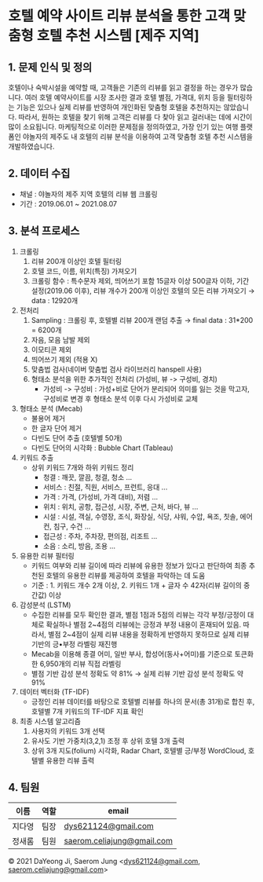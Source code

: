 # 호텔 예약 사이트 리뷰 분석을 통한 고객 맞춤형 호텔 추천 시스템 [제주 지역]

## 1. 문제 인식 및 정의
호텔이나 숙박시설을 예약할 때, 고객들은 기존의 리뷰를 읽고 결정을 하는 경우가 많습니다. 여러 호텔 예약사이트를 시장 조사한 결과 호텔 별점, 가격대, 위치 등을 필터링하는 기능은 있으나 실제 리뷰를 반영하여 개인화된 맞춤형 호텔을 추천하지는 않았습니다. 따라서, 원하는 호텔을 찾기 위해 고객은 리뷰를 다 찾아 읽고 걸러내는 데에 시간이 많이 소요됩니다. 마케팅적으로 이러한 문제점을 정의하였고, 가장 인기 있는 여행 플랫폼인 야놀자의 제주도 내 호텔의 리뷰 분석을 이용하여 고객 맞춤형 호텔 추천 시스템을 개발하였습니다.


## 2. 데이터 수집
- 채널 : 야놀자의 제주 지역 호텔의 리뷰 웹 크롤링
- 기간 : 2019.06.01 ~ 2021.08.07

## 3. 분석 프로세스
1. 크롤링
    1. 리뷰 200개 이상인 호텔 필터링
    2. 호텔 코드, 이름, 위치(특징) 가져오기
    3. 크롤링 함수 : 특수문자 제외, 띄어쓰기 포함 15글자 이상 500글자 이하, 기간 설정(2019.06 이후), 리뷰 개수가 200개 이상인 호텔의 모든 리뷰 가져오기 → data : 12920개
2. 전처리
    1. Sampling : 크롤링 후, 호텔별 리뷰 200개 랜덤 추출 → final data : 31*200 = 6200개
    2. 자음, 모음 남발 제외
    3. 이모티콘 제외
    4. 띄어쓰기 제외 (적용 X)
    5. 맞춤법 검사(네이버 맞춤법 검사 라이브러리 hanspell 사용)
    6. 형태소 분석을 위한 추가적인 전처리 (가성비, 뷰 -> 구성비, 경치) <br>
        * 가성비 -> 구성비 : 가성+비로 단어가 분리되어 의미를 잃는 것을 막고자, 구성비로 변경 후 형태소 분석 이후 다시 가성비로 교체
3. 형태소 분석 (Mecab)
    - 불용어 제거
    - 한 글자 단어 제거
    - 다빈도 단어 추출 (호텔별 50개)
    - 다빈도 단어의 시각화 : Bubble Chart (Tableau)
4. 키워드 추출 <br>
    - 상위 키워드 7개와 하위 키워드 정리
        - 청결 : 깨끗, 깔끔, 청결, 청소 ...
        - 서비스 : 친절, 직원, 서비스, 프런트, 응대 ...
        - 가격 : 가격, (가성비, 가격 대비), 저렴 ...
        - 위치 : 위치, 공항, 접근성, 시장, 주변, 근처, 바다, 뷰 ...
        - 시설 : 시설, 객실, 수영장, 조식, 화장실, 식당, 샤워, 수압, 욕조, 칫솔, 에어컨, 침구, 수건 ...
        - 접근성 : 주차, 주차장, 편의점, 리조트 ...
        - 소음 : 소리, 방음, 조용 ...
5. 유용한 리뷰 필터링
    - 키워드 여부와 리뷰 길이에 따라 리뷰에 유용한 정보가 있다고 판단하여 최종 추천된 호텔의 유용한 리뷰를 제공하여 호텔을 파악하는 데 도움
    - 기준 : 1. 키워드 개수 2개 이상, 2. 키워드 1개 + 글자 수 42자(리뷰 길이의 중간값) 이상
6. 감성분석 (LSTM)
    - 수집한 리뷰를 모두 확인한 결과, 별점 1점과 5점의 리뷰는 각각 부정/긍정이 대체로 확실하나 별점 2~4점의 리뷰에는 긍정과 부정 내용이 혼재되어 있음. 따라서, 별점 2~4점이 실제 리뷰 내용을 정확하게 반영하지 못하므로 실제 리뷰 기반의 긍•부정 라벨링 재진행
    - Mecab을 이용해 종결 어미, 일반 부사, 합성어(동사+어미)를 기준으로 토큰화한 6,950개의 리뷰 직접 라벨링
    - 별점 기반 감성 분석 정확도 약 81% → 실제 리뷰 기반 감성 분석 정확도 약 91%
7. 데이터 벡터화 (TF-IDF)
    - 긍정인 리뷰 데이터를 바탕으로 호텔별 리뷰를 하나의 문서(총 31개)로 합친 후, 호텔별 7개 키워드의 TF-IDF 지표 확인 
8. 최종 시스템 알고리즘
    1. 사용자의 키워드 3개 선택
    2. 유사도 기반 가중치(3,2,1) 조정 후 상위 호텔 3개 출력
    3. 상위 3개 지도(folium) 시각화, Radar Chart, 호텔별 긍/부정 WordCloud, 호텔별 유용한 리뷰 출력

    
## 4. 팀원
|이름|역할|email|
|---|---|---|
|지다영|팀장|dys621124@gmail.com|
|정새롬|팀원|saerom.celiajung@gmail.com|


© 2021 DaYeong Ji, Saerom Jung <dys621124@gmail.com, saerom.celiajung@gmail.com>

